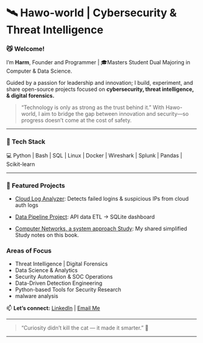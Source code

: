 
# 🛰️ Hawo-world | Cybersecurity & Threat Intelligence

### 😼 Welcome!

I’m **Harm**,  Founder and Programmer | 🎓Masters Student Dual Majoring in Computer & Data Science.

Guided by a passion for leadership and innovation; I build, experiment, and share open-source projects focused on **cybersecurity, threat intelligence, & digital forensics.**

> “Technology is only as strong as the trust behind it.”
> With Hawo-world, I aim to bridge the gap between innovation and security—so progress doesn’t come at the cost of safety.

--- 

### 🧰 Tech Stack
💻 Python | Bash | SQL | Linux | Docker | Wireshark | Splunk | Pandas | Scikit-learn  

---

### 🚀 Featured Projects
-  [Cloud Log Analyzer](https://github.com/Hawo-world/cloud-log-analyzer): Detects failed logins & suspicious IPs from cloud auth logs
  
-  [Data Pipeline Project](https://github.com/Hawo-world/cloud-data-pipeline): API data ETL → SQLite dashboard
  
-  [Computer Networks, a system approach Study](https://github.com/Hawo-world/Networks-A-System-Approach): My shared simplified Study notes on this book.


###  Areas of Focus
- Threat Intelligence | Digital Forensics
- Data Science & Analytics  
- Security Automation & SOC Operations  
- Data-Driven Detection Engineering  
- Python-based Tools for Security Research
- malware analysis  


📫 **Let’s connect:** [LinkedIn](www.linkedin.com/in/haw0) | [Email Me](hawo_world@protonmail.com) 
 

---

> “Curiosity didn’t kill the cat — it made it smarter.” 🐾  

---
